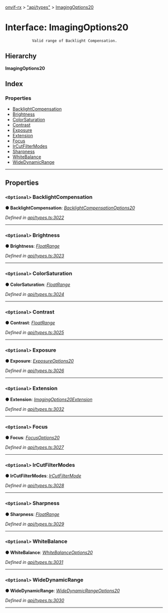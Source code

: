 [onvif-rx](../README.md) > ["api/types"](../modules/_api_types_.md) > [ImagingOptions20](../interfaces/_api_types_.imagingoptions20.md)

# Interface: ImagingOptions20

```
            Valid range of Backlight Compensation.
```

## Hierarchy

**ImagingOptions20**

## Index

### Properties

* [BacklightCompensation](_api_types_.imagingoptions20.md#backlightcompensation)
* [Brightness](_api_types_.imagingoptions20.md#brightness)
* [ColorSaturation](_api_types_.imagingoptions20.md#colorsaturation)
* [Contrast](_api_types_.imagingoptions20.md#contrast)
* [Exposure](_api_types_.imagingoptions20.md#exposure)
* [Extension](_api_types_.imagingoptions20.md#extension)
* [Focus](_api_types_.imagingoptions20.md#focus)
* [IrCutFilterModes](_api_types_.imagingoptions20.md#ircutfiltermodes)
* [Sharpness](_api_types_.imagingoptions20.md#sharpness)
* [WhiteBalance](_api_types_.imagingoptions20.md#whitebalance)
* [WideDynamicRange](_api_types_.imagingoptions20.md#widedynamicrange)

---

## Properties

<a id="backlightcompensation"></a>

### `<Optional>` BacklightCompensation

**● BacklightCompensation**: *[BacklightCompensationOptions20](_api_types_.backlightcompensationoptions20.md)*

*Defined in [api/types.ts:3022](https://github.com/patrickmichalina/onvif-rx/blob/f117e44/src/api/types.ts#L3022)*

___
<a id="brightness"></a>

### `<Optional>` Brightness

**● Brightness**: *[FloatRange](_api_types_.floatrange.md)*

*Defined in [api/types.ts:3023](https://github.com/patrickmichalina/onvif-rx/blob/f117e44/src/api/types.ts#L3023)*

___
<a id="colorsaturation"></a>

### `<Optional>` ColorSaturation

**● ColorSaturation**: *[FloatRange](_api_types_.floatrange.md)*

*Defined in [api/types.ts:3024](https://github.com/patrickmichalina/onvif-rx/blob/f117e44/src/api/types.ts#L3024)*

___
<a id="contrast"></a>

### `<Optional>` Contrast

**● Contrast**: *[FloatRange](_api_types_.floatrange.md)*

*Defined in [api/types.ts:3025](https://github.com/patrickmichalina/onvif-rx/blob/f117e44/src/api/types.ts#L3025)*

___
<a id="exposure"></a>

### `<Optional>` Exposure

**● Exposure**: *[ExposureOptions20](_api_types_.exposureoptions20.md)*

*Defined in [api/types.ts:3026](https://github.com/patrickmichalina/onvif-rx/blob/f117e44/src/api/types.ts#L3026)*

___
<a id="extension"></a>

### `<Optional>` Extension

**● Extension**: *[ImagingOptions20Extension](_api_types_.imagingoptions20extension.md)*

*Defined in [api/types.ts:3032](https://github.com/patrickmichalina/onvif-rx/blob/f117e44/src/api/types.ts#L3032)*

___
<a id="focus"></a>

### `<Optional>` Focus

**● Focus**: *[FocusOptions20](_api_types_.focusoptions20.md)*

*Defined in [api/types.ts:3027](https://github.com/patrickmichalina/onvif-rx/blob/f117e44/src/api/types.ts#L3027)*

___
<a id="ircutfiltermodes"></a>

### `<Optional>` IrCutFilterModes

**● IrCutFilterModes**: *[IrCutFilterMode](../enums/_api_types_.ircutfiltermode.md)*

*Defined in [api/types.ts:3028](https://github.com/patrickmichalina/onvif-rx/blob/f117e44/src/api/types.ts#L3028)*

___
<a id="sharpness"></a>

### `<Optional>` Sharpness

**● Sharpness**: *[FloatRange](_api_types_.floatrange.md)*

*Defined in [api/types.ts:3029](https://github.com/patrickmichalina/onvif-rx/blob/f117e44/src/api/types.ts#L3029)*

___
<a id="whitebalance"></a>

### `<Optional>` WhiteBalance

**● WhiteBalance**: *[WhiteBalanceOptions20](_api_types_.whitebalanceoptions20.md)*

*Defined in [api/types.ts:3031](https://github.com/patrickmichalina/onvif-rx/blob/f117e44/src/api/types.ts#L3031)*

___
<a id="widedynamicrange"></a>

### `<Optional>` WideDynamicRange

**● WideDynamicRange**: *[WideDynamicRangeOptions20](_api_types_.widedynamicrangeoptions20.md)*

*Defined in [api/types.ts:3030](https://github.com/patrickmichalina/onvif-rx/blob/f117e44/src/api/types.ts#L3030)*

___

